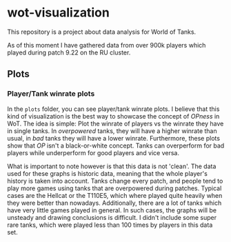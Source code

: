 # wot-visualization

This repository is a project about data analysis for World of Tanks.

As of this moment I have gathered data from over 900k players which played during patch 9.22 on the RU cluster.

## Plots
### Player/Tank winrate plots
In the `plots` folder, you can see player/tank winrate plots. I believe that this kind of visualization is the best way to showcase the concept of _OPness_ in WoT. The idea is simple: Plot the winrate of players vs the winrate they have in single tanks. In _overpowered_ tanks, they will have a higher winrate than usual, in _bad_ tanks they will have a lower winrate.
Furthermore, these plots show that _OP_ isn't a black-or-white concept. Tanks can overperform for bad players while underperform for good players and vice versa.

What is important to note however is that this data is not 'clean'. The data used for these graphs is historic data, meaning that the whole player's history is taken into account. Tanks change every patch, and people tend to play more games using tanks that are overpowered during patches. Typical cases are the Hellcat or the T110E5, which where played quite heavily when they were better than nowadays.
Additionally, there are a lot of tanks which have very little games played in general. In such cases, the graphs will be unsteady and drawing conclusions is difficult. I didn't include some super rare tanks, which were played less than 100 times by players in this data set.